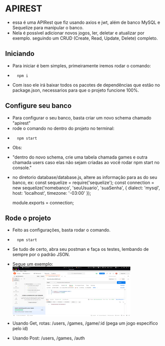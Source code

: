 # APIREST 

-   essa é uma APIRest que fiz usando axios e jwt, além de banco MySQL e Sequelize para manipular o banco.
-   Nela é possível adicionar novos jogos, ler, deletar e atualizar por exemplo. seguindo um CRUD (Create, Read, Update, Delete) completo. 

## Iniciando

-   Para iniciar é bem simples, primeiramente iremos rodar o comando: 
*       npm i
-   Com isso ele irá baixar todos os pacotes de dependências que estão no package.json, necessarios para que o projeto funcione 100%.

## Configure seu banco

-   Para configurar o seu banco, basta criar um novo schema chamado "apirest"
-   rode o comando no dentro do projeto no terminal: 
*       npm start
* Obs:
-   "dentro do novo schema, crie uma tabela chamada games e outra chamada users caso elas não sejam criadas ao você rodar npm start no console."

-   no diretorio database/database.js, altere as informação para as do seu banco, ex:
    const sequelize = require('sequelize');
    const connection = new sequelize('nomebanco', 'seuUsuario', 'suaSenha', {
        dialect: 'mysql',
        host: 'localhost',
        timezone: '-03:00'
    });

    module.exports = connection;

## Rode o projeto

-   Feito as configurações, basta rodar o comando.
*       npm start
-   Se tudo de certo, abra seu postman e faça os testes, lembando de sempre por o padrão JSON.
- Segue um exemplo:<br>
<img align="center" alt="postman" height="160" width="380" src="./img/postman.png"><br>

-   Usando Get, rotas: /users, /games, /game/:id (pega um jogo especifico pelo id)
-   Usando Post: /users, /games, /auth